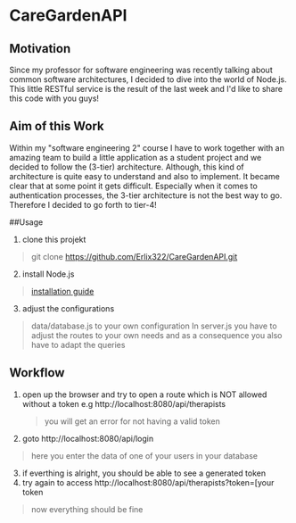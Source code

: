 # CareGardenAPI

## Motivation

Since my professor for software engineering was recently talking about common software architectures, I decided to dive into the world of Node.js.
This little RESTful service is the result of the last week and I'd like to share this code with you guys!

## Aim of this Work

Within my "software engineering 2" course I have to work together with an amazing team to build a little application as a student project and we decided to follow the (3-tier) architecture.
Although, this kind of architecture is quite easy to understand and also to implement. It became clear that at some point it gets difficult. Especially when it comes to authentication processes, the 3-tier architecture is not the best way to go.
Therefore I decided to go forth to tier-4!

##Usage

1. clone this projekt
> git clone https://github.com/Erlix322/CareGardenAPI.git

2. install Node.js
> [installation guide](https://nodejs.org/en/download/package-manager/)

3. adjust the configurations
> data/database.js to your own configuration
> In server.js you have to adjust the routes to your own needs and as a consequence you also have to adapt the queries

## Workflow

1. open up the browser and try to open a route which is NOT allowed without a token e.g http://localhost:8080/api/therapists
   > you will get an error for not having a valid token
2. goto http://localhost:8080/api/login
  > here you enter the data of one of your users in your database
3. if  everthing is alright, you should be able to see a generated token
4. try again to access http://localhost:8080/api/therapists?token=[your token
> now everything should be fine




